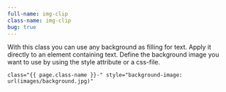 ```yaml
---
full-name: img-clip
class-name: img-clip
bug: true
---
```

With this class you can use any background as filling for text. Apply it directly to an element containing text. 
Define the background image you want to use by using the style attribute or a css-file.

```
class="{{ page.class-name }}-" style="background-image: url(images/background.jpg)"
```